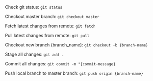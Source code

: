 Check git status:
`git status`

Checkout master branch:
`git checkout master`

Fetch latest changes from remote:
`git fetch`

Pull latest changes from remote:
`git pull`

Checkout new branch {branch_name}:
`git checkout -b {branch-name}`

Stage all changes:
`git add .`

Commit all changes:
`git commit -m "{commit-message}`

Push local branch to master branch:
`git push origin {branch-name}`